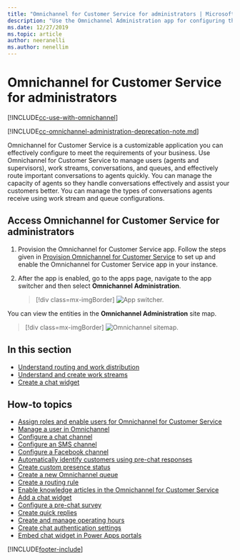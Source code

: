 ```yaml
---
title: "Omnichannel for Customer Service for administrators | MicrosoftDocs"
description: "Use the Omnichannel Administration app for configuring the various settings in Omnichannel for Customer Service"
ms.date: 12/27/2019
ms.topic: article
author: neeranelli
ms.author: nenellim
---
```

# Omnichannel for Customer Service for administrators

[!INCLUDE[cc-use-with-omnichannel](../includes/cc-use-with-omnichannel.md)]

[!INCLUDE[cc-omnichannel-administration-deprecation-note.md](../includes/cc-omnichannel-administration-deprecation-note.md)]

Omnichannel for Customer Service is a customizable application you can effectively configure to meet the requirements of your business. Use Omnichannel for Customer Service to manage users (agents and supervisors), work streams, conversations, and queues, and effectively route important conversations to agents quickly. You can manage the capacity of agents so they handle conversations effectively and assist your customers better. You can manage the types of conversations agents receive using work stream and queue configurations.

## Access Omnichannel for Customer Service for administrators

1. Provision the Omnichannel for Customer Service app. Follow the steps given in [Provision Omnichannel for Customer Service](administer/omnichannel-provision-license.md) to set up and enable the Omnichannel for Customer Service app in your instance.

2. After the app is enabled, go to the apps page, navigate to the app switcher and then select **Omnichannel Administration**.

    > [!div class=mx-imgBorder] 
    > ![App switcher.](media/app-switcher-oc.png)

You can view the entities in the **Omnichannel Administration** site map.

  > [!div class=mx-imgBorder] 
  > ![Omnichannel sitemap.](media/omni-channel-sitemap.png)

## In this section

- [Understand routing and work distribution](unified-routing-work-distribution.md)
- [Understand and create work streams](administer/create-workstreams.md)
- [Create a chat widget](administer/set-up-chat-widget.md)

## How-to topics

- [Assign roles and enable users for Omnichannel for Customer Service](implement/add-users-assign-roles.md)
- [Manage a user in Omnichannel](administer/users-user-profiles.md)<br>
- [Configure a chat channel](administer/set-up-chat-widget.md) </br>
- [Configure an SMS channel](administer/configure-sms-channel.md) </br>
- [Configure a Facebook channel](administer/configure-facebook-channel.md)</br>
- [Automatically identify customers using pre-chat responses](administer/record-identification-rule.md)<br>
- [Create custom presence status](administer/presence-custom-presence.md#create-custom-presence-status)<br>
- [Create a new Omnichannel queue](administer/queues-omnichannel.md)<br>
- [Create a routing rule](routing-rules.md#create-a-routing-rule)<br>
- [Enable knowledge articles in the Omnichannel for Customer Service](administer/set-up-knowledge-management-embedded-knowledge-search.md#set-up-knowledge-management) </br>
- [Add a chat widget](administer/add-chat-widget.md)<br>
- [Configure a pre-chat survey](administer/configure-pre-chat-survey.md)<br>
- [Create quick replies](administer/create-quick-replies.md)<br>
- [Create and manage operating hours](administer/create-operating-hours.md)<br>
- [Create chat authentication settings](administer/create-chat-auth-settings.md)<br>
- [Embed chat widget in Power Apps portals](administer/embed-chat-widget-portal.md)


[!INCLUDE[footer-include](../includes/footer-banner.md)]
